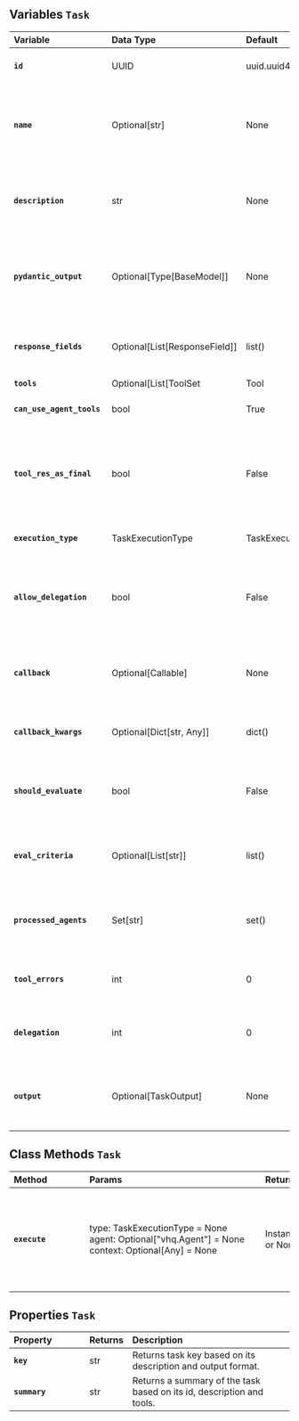 ## Variables `Task`

| <div style="width:160px">**Variable**</div> | **Data Type** | **Default** | **Nullable** | **Description** |
| :---               | :---  | :--- | :--- | :--- |
| **`id`**   | UUID  | uuid.uuid4() | False | Stores task `id` as an identifier. |
| **`name`**       | Optional[str]   | None | True | Stores a task name (Inherited as `node` identifier if the task is dependent) |
| **`description`**       | str   | None | False | Required field to store a concise task description |
| **`pydantic_output`** | Optional[Type[BaseModel]] | None | True | Stores pydantic custom output class for structured response |
| **`response_fields`** | Optional[List[ResponseField]]  | list() | True | Stores JSON formats for stuructured response |
| **`tools`** |  Optional[List[ToolSet | Tool | Any]] | None | True | Stores tools to be called when the agent executes the task. |
| **`can_use_agent_tools`** |  bool | True | - | Whether to use the agent tools |
| **`tool_res_as_final`** |  bool | False | - | Whether to make the tool response a final response from the agent |
| **`execution_type`** | TaskExecutionType  | TaskExecutionType.SYNC | - | Sync or async execution |
| **`allow_delegation`** | bool  | False | - | Whether to allow the agent to delegate the task to another agent |
| **`callback`** | Optional[Callable] | None | True | Callback function to be executed after LLM calling |
| **`callback_kwargs`** | Optional[Dict[str, Any]] | dict() | True | Args for the callback function (if any)|
| **`should_evaluate`** | bool | False | - | Whether to evaluate the task output using eval criteria |
| **`eval_criteria`** | Optional[List[str]] | list() | True | Evaluation criteria given by the human client |
| **`processed_agents`** | Set[str] | set() | True | [Ops] Stores roles of the agents executed the task |
| **`tool_errors`** | int | 0 | True | [Ops] Stores number of tool errors |
| **`delegation`** | int | 0 | True | [Ops] Stores number of agent delegations |
| **`output`** | Optional[TaskOutput] | None | True | [Ops] Stores `TaskOutput` object after the execution |


## Class Methods `Task`

| <div style="width:120px">**Method**</div> |  <div style="width:300px">**Params**</div> | **Returns** | **Description** |
| :---               | :---  | :--- | :--- |
| **`execute`**  | <p>type: TaskExecutionType = None<br>agent: Optional["vhq.Agent"] = None<br>context: Optional[Any] = None</p> | InstanceOf[`TaskOutput`] or None (error) |  A main method to handle task execution. Auto-build an agent when the agent is not given. |


## Properties `Task`

| <div style="width:120px">**Property**</div> | **Returns** | **Description** |
| :---               | :---  | :--- |
| **`key`**   | str | Returns task key based on its description and output format. |
| **`summary`**  | str   | Returns a summary of the task based on its id, description and tools. |
